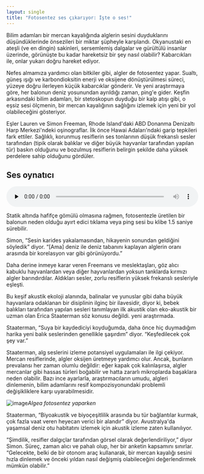 ```yaml
---
layout: single
title: "Fotosentez ses çıkarıyor: İşte o ses!"
---
```

Bilim adamları bir mercan kayalığında alglerin sesini duyduklarını düşündüklerinde önsezileri bir miktar şüpheyle karşılandı. Okyanustaki en ateşli (ve en dingin) sakinleri, sersemlemiş dalgalar ve gürültülü insanlar üzerinde, görünüşte bu kadar hareketsiz bir şey nasıl olabilir? Kabarcıkları ile, onlar yukarı doğru hareket ediyor.

Nefes almamıza yardımcı olan bitkiler gibi, algler de fotosentez yapar. Sualtı, güneş ışığı ve karbondioksitin enerji ve oksijene dönüştürülmesi süreci, yüzeye doğru ilerleyen küçük kabarcıklar gönderir. Ve yeni araştırmaya göre, her balonun deniz yosunundan ayrıldığı zaman, ping'e gider. Keşfin arkasındaki bilim adamları, bir stetoskopun duyduğu bir kalp atışı gibi, o eşsiz sesi ölçmenin, bir mercan kayalığının sağlığını izlemek için yeni bir yol olabileceğini gösteriyor.

Eşler Lauren ve Simon Freeman, Rhode Island'daki ABD Donanma Denizaltı Harp Merkezi'ndeki oşinograflar. İlk önce Hawai Adaları'ndaki garip tepkileri fark ettiler. Sağlıklı, korunmuş resiflerin ses tonlarının düşük frekanslı sesler tarafından (tipik olarak balıklar ve diğer büyük hayvanlar tarafından yapılan tür) baskın olduğunu ve bozulmuş resiflerin belirgin şekilde daha yüksek perdelere sahip olduğunu gördüler.

Ses oynatıcı
-
<audio class="wp-audio-shortcode" id="audio-25659-1" preload="none" style="width: 100%;" controls="controls"><source type="audio/wav" src="https://www.hakaimagazine.com/wp-content/uploads/algae_ping.wav?_=1" /><a href="https://www.hakaimagazine.com/wp-content/uploads/algae_ping.wav">https://www.hakaimagazine.com/wp-content/uploads/algae_ping.wav</a></audio>

Statik altında hafifçe gömülü olmasına rağmen, fotosentezle üretilen bir balonun neden olduğu ayırt edici tıklama veya ping sesi bu klibe 1.5 saniye sürebilir.

Simon, “Sesin karides yakalamasından, hikayenin sonundan geldiğini söyledik” diyor. “[Ama] deniz ile deniz tabanını kaplayan alglerin oranı arasında bir korelasyon var gibi görünüyordu.”

Daha derine inmeye karar veren Freemans ve meslektaşları, göz alıcı kabuklu hayvanlardan veya diğer hayvanlardan yoksun tanklarda kırmızı algler barındırdılar. Aldıkları sesler, zorlu resiflerin yüksek frekanslı sesleriyle eşleşti.

Bu keşif akustik ekoloji alanında, balinalar ve yunuslar gibi daha büyük hayvanlara odaklanan bir disiplinin ilginç bir ilavesidir, diyor ki, bebek balıkları tarafından yapılan sesleri tanımlayan ilk akustik olan eko-akustik bir uzman olan Erica Staaterman söz konusu değildi. yeni araştırmada.

Staaterman, “Suya bir kaydediciyi koyduğumda, daha önce hiç duymadığım harika yeni balık seslerinden genellikle şaşırdım” diyor. “Keşfedilecek çok şey var.”

Staaterman, alg seslerini izleme potansiyel uygulamaları ile ilgi çekiyor. Mercan resiflerinde, algler oksijen üretmeye yardımcı olur. Ancak, bunların prevalansı her zaman olumlu değildir: eğer kapak çok kalınlaşırsa, algler mercanlar gibi hassas türleri boğabilir ve hatta zararlı mikroplarda başaklara neden olabilir. Bazı ince ayarlarla, araştırmacıların umudu, algleri dinlemenin, bilim adamlarını resif kompozisyonundaki problemli değişikliklere karşı uyarabilmesidir.

![image](https://c1.staticflickr.com/1/560/18786525312_f716806031_b.jpg)*Algea fotosentez yaparken*

Staaterman, “Biyoakustik ve biyoçeşitlilik arasında bu tür bağlantılar kurmak, çok fazla vaat veren heyecan verici bir alandır” diyor. Avustralya'da yaşamsal deniz otu habitatını izlemek için akustik izleme zaten kullanılıyor.

“Şimdilik, resifler dalgıçlar tarafından görsel olarak değerlendiriliyor,” diyor Simon. Süreç, zaman alıcı ve pahalı olup, her bir anketin kapsamını sınırlar. “Gelecekte, belki de bir otonom araç kullanarak, bir mercan kayalığı sesini hızla dinlemek ve önceki yıldan nasıl değişmiş olabileceğini değerlendirmek mümkün olabilir.”
